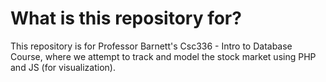 # What is this repository for?
This repository is for Professor Barnett's Csc336 - Intro to Database Course, where we attempt to track and model the stock market
using PHP and JS (for visualization).
